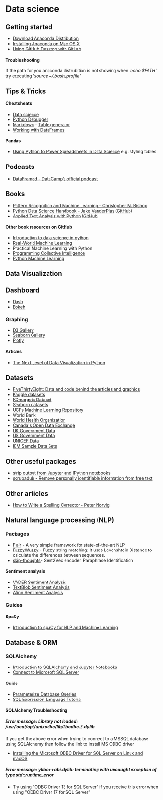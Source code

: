 # Data science

## Getting started

* [Download Anaconda Distribution](https://www.anaconda.com/download/#macos)
* [Installing Anaconda on Mac OS X](https://www.datacamp.com/community/tutorials/installing-anaconda-mac-os-x)
* [Using GitHub Desktop with GitLab](https://community.reclaimhosting.com/t/using-github-desktop-with-gitlab/876)

#### Troubleshooting
If the path for you anaconda distrubition is not showing when _'echo $PATH'_ try executing _'source ~/.bash_profile'_

## Tips & Tricks

#### Cheatsheats

* [Data science](https://github.com/mkhj/Data-science/tree/master/Cheat%20sheets)
* [Python Debugger](https://github.com/mkhj/Data-science/blob/master/Cheat%20sheets/Python%20Debugger%20Cheatsheet.pdf)
* [Markdown](https://github.com/adam-p/markdown-here/wiki/Markdown-Cheatsheet) - [Table generator](https://www.tablesgenerator.com/markdown_tables)
* [Working with DataFrames](http://www.gregreda.com/2013/10/26/working-with-pandas-dataframes/)

#### Pandas

* [Using Python to Power Spreadsheets in Data Science](https://pandas.pydata.org/pandas-docs/stable/user_guide/style.html) e.g. styling tables

## Podcasts

* [DataFramed - DataCamp’s official podcast](https://www.datacamp.com/community/podcast)

## Books

* [Pattern Recognition and Machine Learning - Christopher M. Bishop](https://www.amazon.com/Pattern-Recognition-Learning-Information-Statistics/dp/0387310738)
* [Python Data Science Handbook - Jake VanderPlas](https://jakevdp.github.io/PythonDataScienceHandbook/index.html) ([GitHub](https://github.com/jakevdp/PythonDataScienceHandbook))
* [Applied Text Analysis with Python](https://www.amazon.com/Applied-Text-Analysis-Python-Language-Aware/dp/1491963042) ([GitHub](https://github.com/foxbook/atap))

#### Other book resources on GitHub

* [Introduction to data science in python](https://github.com/sidsriv/Introduction-to-Data-Science-in-python)
* [Real-World Machine Learning](https://github.com/brinkar/real-world-machine-learning)
* [Practical Machine Learning with Python](https://github.com/dipanjanS/practical-machine-learning-with-python)
* [Programming Collective Intelligence](https://github.com/arthur-e/Programming-Collective-Intelligence)
* [Python Machine Learning](https://github.com/rasbt/python-machine-learning-book)


## Data Visualization

## Dashboard

* [Dash](https://plot.ly/products/dash/)
* [Bokeh](https://bokeh.pydata.org/en/latest/docs/gallery.html)

### Graphing 

* [D3 Gallery](https://github.com/d3/d3/wiki/Gallery)
* [Seaborn Gallery](https://seaborn.pydata.org/examples/index.html)
* [Plotly](https://plot.ly/python/)

#### Articles

* [The Next Level of Data Visualization in Python](https://towardsdatascience.com/the-next-level-of-data-visualization-in-python-dd6e99039d5e)

## Datasets

* [FiveThirtyEight: Data and code behind the articles and graphics](https://github.com/fivethirtyeight/data)
* [Kaggle datasets](https://www.kaggle.com/datasets)
* [KDnuggets Dataset](https://www.kdnuggets.com/datasets/index.html)
* [Seaborn datasets](https://github.com/mwaskom/seaborn-data)
* [UCI's Machine Learning Repository](https://archive.ics.uci.edu/ml/datasets.html)
* [World Bank](https://data.worldbank.org/)
* [World Health Organization](http://www.who.int/gho/en/)
* [Canada's Open Data Exchange](https://codx.ca/)
* [UK Government Data](https://data.gov.uk/)
* [US Government Data](https://www.data.gov/)
* [UNICEF Data](https://data.unicef.org/)
* [IBM Sample Data Sets](https://www.ibm.com/communities/analytics/watson-analytics-blog/guide-to-sample-datasets/)

## Other useful packages

* [strip output from Jupyter and IPython notebooks](https://github.com/kynan/nbstripout)
* [scrubadub - Remove personally identifiable information from free text](http://scrubadub.readthedocs.io/en/stable/index.html)

## Other articles

* [How to Write a Spelling Corrector - Peter Norvig](http://norvig.com/spell-correct.html)

## Natural language processing (NLP)

### Packages

* [Flair](https://github.com/zalandoresearch/flair) - A very simple framework for state-of-the-art NLP
* [FuzzyWuzzy](https://github.com/seatgeek/fuzzywuzzy) - Fuzzy string matching: It uses Levenshtein Distance to calculate the differences between sequences.
* [skip-thoughts](https://github.com/ryankiros/skip-thoughts)- 
Sent2Vec encoder, Paraphrase Identification 

#### Sentiment analysis

* [VADER Sentiment Analysis](https://github.com/cjhutto/vaderSentiment)
* [TextBlob Sentiment Analysis](https://textblob.readthedocs.io/en/dev/quickstart.html#sentiment-analysis)
* [Afinn Sentiment Analysis](https://github.com/fnielsen/afinn)

### Guides

#### SpaCy

* [Introduction to spaCy for NLP and Machine Learning](https://github.com/NSchrading/intro-spacy-nlp)

## Database & ORM

### SQLAlchemy
* [Introduction to SQLAlchemy and Jupyter Notebooks](https://github.com/LeeBergstrand/Jupyter-SQLAlchemy-Tutorial/blob/master/Jupyter-SQLAlchemy.ipynb)
* [Connect to Microsoft SQL Server](https://docs.sqlalchemy.org/en/latest/dialects/mssql.html#module-sqlalchemy.dialects.mssql.pyodbc)

#### Guide
* [Parameterize Database Queries](https://security.openstack.org/guidelines/dg_parameterize-database-queries.html)
* [SQL Expression Language Tutorial](https://docs.sqlalchemy.org/en/latest/core/tutorial.html) 

#### SQLAlchemy Troubleshooting

##### Error message: Library not loaded: /usr/local/opt/unixodbc/lib/libodbc.2.dylib
If you get the above error when trying to connect to a MSSQL database using SQLAlchemy then follow the link to install MS ODBC driver
* [Installing the Microsoft ODBC Driver for SQL Server on Linux and macOS](https://docs.microsoft.com/en-us/sql/connect/odbc/linux-mac/installing-the-microsoft-odbc-driver-for-sql-server?view=sql-server-2017)

##### Error message: ylibc++abi.dylib: terminating with uncaught exception of type std::runtime_error
* Try using "ODBC Driver 13 for SQL Server" if you receive this error when using "ODBC Driver 17 for SQL Server"
